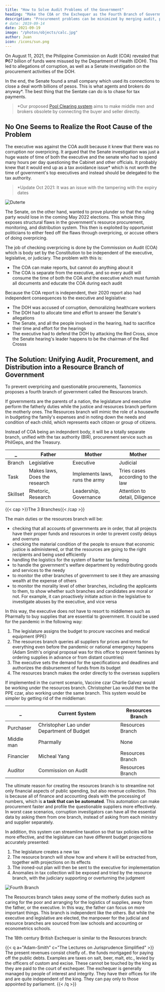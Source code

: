 ```yaml
---
title: "How to Solve Audit Problems of the Government"
heading: "Make the COA or the Exchequer as the Fourth Branch of Government"
description: "Procurement problems can be minimized by merging audit, procurement, and distribution into a totally separate branch of Government equivalent to the executive, legislative, and judiciary"
# date: 2019-09-14
date: 2021-09-19
image: "/photos/objects/calc.jpg"
author: Juan
icon: /icons/sun.png
---
```



On August 11, 2021, the Philippine Commission on Audit (COA) revealed that ₱67 billion of funds were misused by the Department of Health (DOH). This led to allegations of corruption, as well as a Senate investigation on the procurement activities of the DOH. 

In the end, the Senate found a small company which used its connections to close a deal worth billions of pesos. This is what agents and brokers do anyway*. The best thing that the Sentate can do is to chase for tax payments. 

> *Our proposed [Pool Clearing system](https://www.superphysics.org/research/schumacher/pool-clearing/part-1/) aims to make middle men and brokers obsolete by connecting the buyer and seller directly. 



## No One Seems to Realize the Root Cause of the Problem

The executive was against the COA audit because it knew that there was no corruption nor overpricing. It argued that the Senate investigation was just a huge waste of time of both the executive and the senate who had to spend many hours per day questioning the Cabinet and other officials. It probably knew that it would end up as a tax avoidance issue* which is not worth the time of government's top executives and instead should be delegated to the tax authority. 

> *Update Oct 2021: It was an issue with the tampering with the expiry dates 

![Duterte](https://sorasystem.sirv.com/avatars/duterte.jpg)


The Senate, on the other hand, wanted to prove plunder so that the ruling party would lose in the coming May 2022 elections. This whole thing exposes structural flaws in the government's resource procurement, monitoring, and distribution system. This then is exploited by opportunist politicians to either feed off the flaws through overpricing, or accuse others of doing overpricing. <!-- that are doing the procurement.  -->

The job of checking overpricing is done by the Commission on Audit (COA) which is body set by the Constitution to be independent of the executive, legislative, or judiciary. The problem with this is:

- The COA can make reports, but cannot do anything about it
- The COA is separate from the executive, and so every audit will consume the time of both the COA and the executive which must furnish all documents and educate the COA during each audit

Because the COA report is independent, their 2020 report also had independent consequences to the executive and legislative:

- The DOH was accused of corruption, demoralizing healthcare workers
- The DOH had to allocate time and effort to answer the Senate's allegations
- The Senate, and all the people involved in the hearing, had to sacrifice their time and effort for the hearings 
- The executive had to defend the DOH by attacking the Red Cross, since the Senate hearing's leader happens to be the chairman of the Red Crosss


## The Solution: Unifying Audit, Procurement, and Distribution into a Resource Branch of Government

To prevent overpricing and questionable procurements, Taonomics proposes a fourth branch of government called the Resources branch. 

If governments are the parents of a nation, the legislature and executive perform the fatherly duties while the justice and resources branch perform the motherly ones. The Resources branch will mimic the role of a housewife in budgeting the family's expenses and in noting down the needs and condition of each child, which represents each citizen or group of citizens.

Instead of COA being an indepndent body, it will be a totally separate branch, unified with the tax authority (BIR), procurement service such as PhilGeps, and the Treasury. 

_ | Father | Mother |  Mother
--- | --- | --- | ---
Branch | Legislative | Executive | Judicial | Resources
Task | Makes laws, Does the research | Implements laws, runs the army | Tries cases according to the law | Sources and coordinates resources
Skillset | Rhetoric, Research | Leadership, Governance | Attention to detail, Diligence | Morals, Experience

{{< cap >}}The 3 Branches{{< /cap >}}


The main duties or the resources branch will be: 
- checking that all accounts of governments are in order, that all projects have their proper funds and resources in order to prevent costly delays and overruns
- checking the material condition of the people to ensure that economic justice is administered, or that the resources are going to the right recipients and being used efficiently
- handling the  logistics for the system of barter tax farming
- to handle the government's  welfare department by redistributing goods and services to the needy
- to monitor the other branches of government to see it they are amassing wealth at the expense of others
- to monitor the morality level of other branches, including the applicants to them, to show whether such branches and candidates are moral or not. For example, it can proactively initiate action in the legislative to investigate abuses by the executive, and vice versa

In this way, the executive does not have to resort to middlemen such as Pharmally to buy supplies that are essential to government. It could be used for the pandemic in the following way:

1. The legislature assigns the budget to procure vaccines and medical equipment (PPE)
2. The resources branch queries all suppliers for prices and terms for everything even before the pandemic or national emergency happens (Adam Smith's original proposal was for this office to prevent famines by ordering supplies in advance or from distant countries) 
3. The executive sets the demand for the specifications and deadlines and authorizes the disbursement of funds from its budget
4. The resources branch makes the order directly to the overseas suppliers

If implemented in the current scenario, Vaccine czar Charlie Galvez would be working under the resources branch. Christopher Lao would then be the PPE czar, also working under the same branch. This system would be simpler by getting rid of the middleman:


_ | Current System | Resources Branch
--- | --- | --- 
Purchaser | Christopher Lao under Department of Budget | Resources Branch
Middle man | Pharmally | None
Financier | Micheal Yang | Resources Branch
Auditor | Commission on Audit | Resources Branch


The ultimate reason for creating the resources branch is to streamline not only financial aspects of public spending, but also revenue collection. This is because all of finance and accounting deals with the processing of numbers, which is **a task that can be automated**. This automation can make procurement faster and profile the questionable suppliers more effectively. In worst case scenarios, corruption investigators can have all the essential data by asking them from one branch, instead of asking from each ministry and supplier separately. 

In addition, this system can streamline taxation so that tax policies will be more effective, and the legislature can have different budget projections accurately presented:
<!-- will show how and where it will be extracted from, together with projections on its effects -->

1. The legislature creates a new tax
2. The resource branch will show how and where it will be extracted from, together with projections on its effects
3. The ironed-out plan will then be sent to the executive for implementation
3. Anomalies in tax collection will be exposed and tried by the resource branch, with the judiciary supporting or overturning the judgment

<!-- 
At the moment, such responsibilities are done by the Audit and Budget department or Treasuries of governments. These are usually as a separate statutory body or constitutional commission, which merely acts as an appendage instead of being an equal to the three branches.

- The expertise of the executive branch is physical action. 
- The expertise of the legislative branch is debate and legal experience. 
- The expertise of the justice branch is jurisprudence. 
- The expertise of the resource branch is the inspection and aggregation of real data and its real-world presence. 

The legislative makes a law and allocates the budget. The resource branch does the sourcing and prepares the allocation. The executive uses those resources to implement the law. The resource branch then audits the executive and sends the cases to the judiciary. 
 -->
<!-- | Executive <br>  <br> Interfaces with the people directly | Judicial <br>  <br> Has the actual morals that glues the people together| -->


![Fourth Branch](https://sorasystem.sirv.com/graphics/fourth.jpg)


The Resources branch takes away some of the motherly duties such as caring for the poor and arranging for the logistics of supplies, away from the father, or the executive. In this way, the father can focus on more important things. This branch is independent like the others. But while the executive and legislative are elected, the manpower for the judicial and resource branches are sourced from law schools and accounting or econometrics schools.

<!-- 
This will ensure that every budget is realistic and every project or service can be implemented within the planned period. In the current system, many projects are delayed or not implemented because the budget is only good on paper.

<br>
<br>

### How It Could Have Been Implemented -->

The 18th century British Exchequer is similar to the Resources branch: 

{{< q a="Adam-Smith" c="The Lectures on Jurisprudence Simplified" >}}
The present revenues consist chiefly of.. the funds mortgaged for paying off the public debts. Examples are taxes on salt, beer, malt, etc., levied by the officers of custom and excise. These cannot be touched by the king as they are paid to the court of exchequer. The exchequer is generally managed by people of interest and integrity. They have their offices for life and are quite independent of the king. They can pay only to those appointed by parliament.
{{< /q >}}

